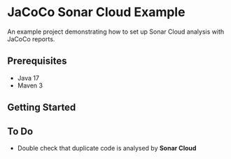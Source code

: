 
# JaCoCo Sonar Cloud Example

An example project demonstrating how to set up Sonar Cloud analysis with JaCoCo reports.

## Prerequisites

- Java 17
- Maven 3

## Getting Started

## To Do

- Double check that duplicate code is analysed by **Sonar Cloud**

